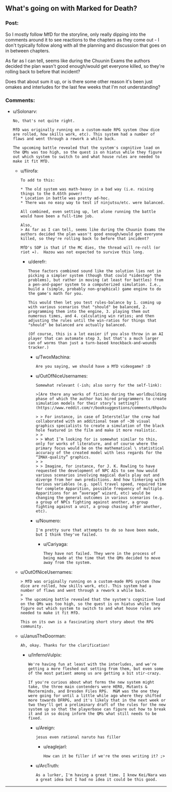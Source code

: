 ## What's going on with Marked for Death?

### Post:

So I mostly follow MfD for the storyline, only really dipping into the comments around it to see reactions to the chapters as they come out - I don't typically follow along with all the planning and discussion that goes on in between chapters.

As far as I can tell, seems like during the Chuunin Exams the authors decided the plan wasn't good enough/would get everyone killed, so they're rolling back to before that incident?

Does that about sum it up, or is there some other reason it's been just omakes and interludes for the last few weeks that I'm not understanding?

### Comments:

- u/Solonarv:
  ```
  No, that's not quite right.

  MfD was originally running on a custom-made RPG system (how dice are rolled, how skills work, etc). This system had a number of flaws and went through a rework a while back.

  The upcoming battle revealed that the system's cognitive load on the QMs was too high, so the quest is on hiatus while they figure out which system to switch to and what house rules are needed to make it fit MfD.
  ```

  - u/fiirofa:
    ```
    To add to this:

    * The old system was math-heavy in a bad way (i.e. raising things to the 0.65th power)
    * Location in battle was pretty ad-hoc.
    * There was no easy way to test if ninjutsu/etc. were balanced.

    All combined, even setting up, let alone running the battle would have been a full-time job.

    Also,
    > As far as I can tell, seems like during the Chuunin Exams the authors decided the plan wasn't good enough/would get everyone killed, so they're rolling back to before that incident?

    MfD's SOP is that if the MC dies, the thread will re-roll (or riot =).  Hazou was not expected to survive this long.
    ```

    - u/derefr:
      ```
      Those factors combined sound like the solution lies not in picking a simpler system (though that could *sidestep* the problems), but rather in moving (at least for battles) from a pen-and-paper system to a computerized simulation. I.e., build a (simple, probably non-graphical) game engine to do the game's math for you.

      This would then let you test rules-balance by 1. coming up with various scenarios that "should" be balanced, 2. programming them into the engine, 3. playing them out numerous times, and 4. calculating win ratios; and then adjusting the rules until the win-ratios for things that "should" be balanced are actually balanced.

      (Of course, this is a lot easier if you also throw in an AI player that can automate step 3, but that's a much larger can of worms than just a turn-based knockback-and-wounds tracker.)
      ```

      - u/TwoxMachina:
        ```
        Are you saying, we should have a MfD videogame? :D
        ```

      - u/OutOfNiceUsernames:
        ```
        Somewhat relevant (-ish; also sorry for the self-link):

        >[Are there any works of fiction during the worldbuilding phase of which the author has hired programmers to create simulation models for their story’s setting?](https://www.reddit.com/r/booksuggestions/comments/6hpo3u/are_there_any_works_of_fiction_during_the/)

        > > For instance, in case of Interstellar the crew had collaborated with an additional team of ~30 visual graphics specialists to create a simulation of the black hole featured in the film and make it more realistic.
        > > 
        > > What I’m looking for is somewhat similar to this, only for works of literature, and of course where the primary focus would be on the mathematical \ statistical accuracy of the created model with less regards for the “IMAX-quality” graphics.
        > > 
        > > Imagine, for instance, for J. K. Rowling to have requested the development of NPC AIs to see how would various scenarios involving magical duels play out and diverge from her own predictions. And how tinkering with various variables (e.g. spell travel speed, required time for complete Apparition, possible frequency of multiple Apparitions for an ”average” wizard, etc) would be changing the general outcomes in various scenarios (e.g. a group of NPCs fighting against another, a group fighting against a unit, a group chasing after another, etc).
        ```

      - u/Noumero:
        ```
        I'm pretty sure that attempts to do so have been made, but I think they've failed.
        ```

        - u/Cariyaga:
          ```
          They have not failed. They were in the process of being made at the time that the QMs decided to move away from the system.
          ```

  - u/OutOfNiceUsernames:
    ```
    > MfD was originally running on a custom-made RPG system (how dice are rolled, how skills work, etc). This system had a number of flaws and went through a rework a while back.
    > 
    > The upcoming battle revealed that the system's cognitive load on the QMs was too high, so the quest is on hiatus while they figure out which system to switch to and what house rules are needed to make it fit MfD.

    This on its own is a fascinating short story about the RPG community.
    ```

  - u/JanusTheDoorman:
    ```
    Ah, okay. Thanks for the clarification!
    ```

    - u/InfernoVulpix:
      ```
      We're having fun at least with the interludes, and we're getting a more fleshed out setting from them, but even some of the most patient among us are getting a bit stir-crazy.

      If you're curious about what forms the new system might take, the three main contenders were HERO, Mutants & Masterminds, and Dresden Files RPG.  M&M was the one they were going for until a little while ago where they shifted more towards DFRPG, and it's likely that in the next week or two they'll get a preliminary draft of the rules for the new system up so that the playerbase can figure out how to break it and in so doing inform the QMs what still needs to be fixed.
      ```

      - u/Areign:
        ```
        jesus even rational naruto has filler
        ```

        - u/eaglejarl:
          ```
          How can it be filler if we're the ones writing it? ;>
          ```

      - u/ArcTruth:
        ```
        As a lurker, I'm having a great time. I knew Kei/Nara was a great idea but I had no idea it could be this good.
        ```

---

